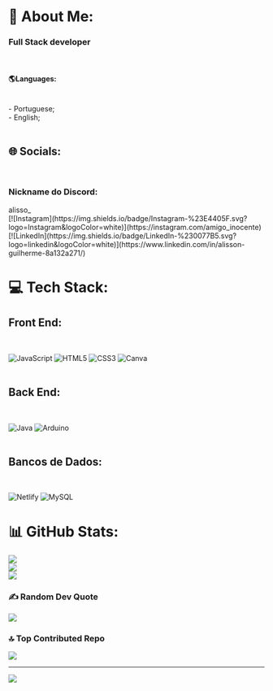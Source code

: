 # 💫 About Me:
<h3>Full Stack developer</h3>
<br>
<h4>🌎Languages: </h4>
<br>
- Portuguese;
<br>
- English;
<br>
<br>


## 🌐 Socials:
<br>
<h3>Nickname do Discord:</h3> alisso_
<br>
[![Instagram](https://img.shields.io/badge/Instagram-%23E4405F.svg?logo=Instagram&logoColor=white)](https://instagram.com/amigo_inocente) 
<br>
[![LinkedIn](https://img.shields.io/badge/LinkedIn-%230077B5.svg?logo=linkedin&logoColor=white)](https://www.linkedin.com/in/alisson-guilherme-8a132a271/)

# 💻 Tech Stack:

<h2> Front End:</h2>
<br>

![JavaScript](https://img.shields.io/badge/javascript-%23323330.svg?style=for-the-badge&logo=javascript&logoColor=%23F7DF1E)
![HTML5](https://img.shields.io/badge/html5-%23E34F26.svg?style=for-the-badge&logo=html5&logoColor=white) 
![CSS3](https://img.shields.io/badge/css3-%231572B6.svg?style=for-the-badge&logo=css3&logoColor=white)
![Canva](https://img.shields.io/badge/Canva-%2300C4CC.svg?style=for-the-badge&logo=Canva&logoColor=white) 
<br>
<br>
<h2> Back End:</h2>
<br>

![Java](https://img.shields.io/badge/java-%23ED8B00.svg?style=for-the-badge&logo=openjdk&logoColor=white) 
![Arduino](https://img.shields.io/badge/-Arduino-00979D?style=for-the-badge&logo=Arduino&logoColor=white)
<br>
<br>
<h2> Bancos de Dados:</h2>
<br>

![Netlify](https://img.shields.io/badge/netlify-%23000000.svg?style=for-the-badge&logo=netlify&logoColor=#00C7B7) 
![MySQL](https://img.shields.io/badge/mysql-%2300000f.svg?style=for-the-badge&logo=mysql&logoColor=white) 
# 📊 GitHub Stats:
![](https://github-readme-stats.vercel.app/api?username=AmigoInocente&theme=dark&hide_border=true&include_all_commits=true&count_private=false)<br/>
![](https://github-readme-streak-stats.herokuapp.com/?user=AmigoInocente&theme=dark&hide_border=true)<br/>
![](https://github-readme-stats.vercel.app/api/top-langs/?username=AmigoInocente&theme=dark&hide_border=true&include_all_commits=true&count_private=false&layout=compact)

### ✍️ Random Dev Quote
![](https://quotes-github-readme.vercel.app/api?type=vetical&theme=tokyonight)

### 🔝 Top Contributed Repo
![](https://github-contributor-stats.vercel.app/api?username=AmigoInocente&limit=5&theme=dracula&combine_all_yearly_contributions=true)

---
[![](https://visitcount.itsvg.in/api?id=AmigoInocente&icon=5&color=6)](https://visitcount.itsvg.in)

